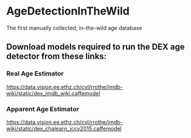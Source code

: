# AgeDetectionInTheWild
The first manually collected, in-the-wild age database

## Download models required to run the DEX age detector from these links:

### Real Age Estimator
https://data.vision.ee.ethz.ch/cvl/rrothe/imdb-wiki/static/dex_imdb_wiki.caffemodel

### Apparent Age Estimator
https://data.vision.ee.ethz.ch/cvl/rrothe/imdb-wiki/static/dex_chalearn_iccv2015.caffemodel
